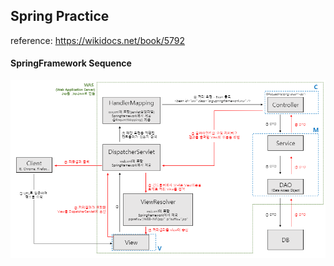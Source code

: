 ## Spring Practice
reference: https://wikidocs.net/book/5792

#### SpringFramework Sequence
![SpringSequence](./image/SpringSequence.jpg)